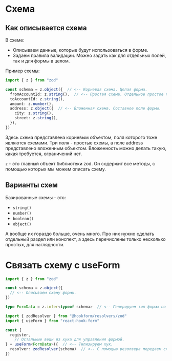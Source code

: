 # Схема

## Как описывается схема

В схеме:

* Описываем данные, которые будут использоваться в форме.
* Задаем правила валидации. Можно задать как для отдельных полей, так и для формы в целом.

Пример схемы:

```typescript
import { z } from "zod"

const schema = z.object({  // <-- Корневая схема. Целая форма.
  fromAccountId: z.string(),  // <-- Простая схема. Отдельное простое поле формы.
  toAccountId: z.string(),
  amount: z.number(),
  address: z.object({  // <-- Вложенная схема. Составное поле формы.
    city: z.string(),
    street: z.string(),
  }),
})
```

Здесь схема представлена корневым объектом, поля которого тоже являются схемами. Три поля - простые схемы, а поле address представлено вложенным объектом. Вложенность можно делать такую, какая требуется, ограничений нет.

`z` - это главный объект библиотеки zod. Он содержит все методы, с помощью которых мы можем описать схему.

## Варианты схем

Базированные схемы - это:

* `string()`
* `number()`
* `boolean()`
* `object()`

А вообще их гораздо больше, очень много. Про них нужно сделать отдельный раздел или конспект, а здесь перечислены только несколько простых, для наглядности.

# Связать схему с useForm

```typescript
import { z } from "zod"

const schema = z.object({
  // <-- Описываем схему формы.
})

type FormData = z.infer<typeof schema>  // <-- Генерируем тип формы по схеме.
```

```typescript
import { zodResolver } from "@hookform/resolvers/zod"
import { useForm } from "react-hook-form"

const {
  register,
	// Остальные вещи из хука для управления формой.
} = useForm<FormData>({  // <-- Типизируем хук.
  resolver: zodResolver(schema)  // <-- С помощью резолвера передаем схему в хук.
})
```

